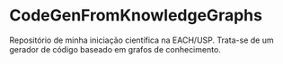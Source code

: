 # CodeGenFromKnowledgeGraphs
Repositório de minha iniciação científica na EACH/USP. Trata-se de um gerador de código baseado em grafos de conhecimento.
